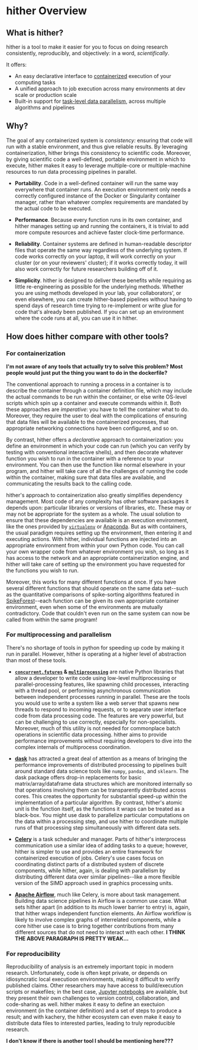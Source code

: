 # hither Overview

## What is hither?

hither is a tool to make it easier for you to focus on doing research consistently,
reproducibly, and objectively: in a word, *scientifically*.

It offers:

 - An easy declarative interface to [containerized](./containerization.md)
 execution of your computing tasks
 - A unified approach to job execution across many environments at dev scale
 or production scale
 - Built-in support for [task-level data parallelism](./parallel-computing.md),
 across multiple algorithms and pipelines

## Why?

The goal of any containerized system is *consistency:* ensuring that code will
run with a stable environment, and thus give reliable results. By leveraging
containerization, hither brings this consistency to scientific code. Moreover,
by giving scientific code a well-defined, portable environment in which to
execute, hither makes it easy to leverage multiple-core or multiple-machine
resources to run data processing pipelines in parallel.

 - **Portability**. Code in a well-defined container will run the same
 way everywhere that container runs. An execution environment only needs
 a correctly configured instance of the Docker or Singularity container
 manager, rather than whatever complex requirements are mandated by
 the actual code to be executed.

 - **Performance**. Because every function runs in its own container,
 and hither manages setting up and running the containers, it is trivial
 to add more compute resources and achieve faster clock-time performance.

 - **Reliability**. Container systems are defined in human-readable descriptor
 files that operate the same way regardless of the underlying system. If
 code works correctly on your laptop, it will work correctly on your
 cluster (or on your reviewers' cluster); if it works correctly today,
 it will also work correctly for future researchers building off of it.

 - **Simplicity**. hither is designed to deliver these benefits while
 requiring as little re-engineering as possible for the underlying methods.
 Whether you are using methods developed in your lab, your collaborators',
 or even elsewhere, you can create hither-based pipelines without having
 to spend days of research time trying to re-implement or write glue for
 code that's already been published. If you can set up an environment
 where the code runs at all, you can use it in hither.

## How does hither compare with other tools?

### For containerization

__I'm not aware of any tools that actually try to solve this problem?
Most people would just put the thing you want to do in the dockerfile?__

The conventional approach to running a process in a container is to describe the
container through a container definition file, which may include the actual
commands to be run within the container, or else write OS-level scripts which
spin up a container and execute commands within it. Both these approaches
are *imperative*: you have to tell the container what to do. Moreover, they
require the user to deal with the complications of ensuring that data files
will be available to the containerized processes, that appropriate networking
connections have been configured, and so on.

By contrast, hither offers a *declarative* approach to containerization: you
define an environment in which your code can run (which you can verify
by testing with conventional interactive shells), and then decorate whatever
function you wish to run in the container with a reference to your environment.
You can then use the function like normal elsewhere in your program, and
hither will take care of all the challenges of running the code within the
container, making sure that data files are available, and communicating the
results back to the calling code.

hither's approach to containerization also greatly simplifies dependency
management. Most code of any complexity has other software packages it
depends upon: particular libraries or versions of libraries, etc. These may
or may not be appropriate for the system as a whole. The usual solution to
ensure that these dependencies are available is an execution environment,
like the ones provided by [`virtualenv`](https://virtualenv.pypa.io/en/latest/)
or [Anaconda](https://www.anaconda.com/). But as with containers, the usual
paradigm requires setting up the environment, then entering it and
executing actions. With hither, individual functions are injected into
an appropriate environment from within your own Python code. You can call
your own wrapper code from whatever environment you wish, so long as it
has access to the network and an appropriate containerization engine,
and hither will take care of setting up the environment you have
requested for the functions you wish to run.

Moreover, this works for many different functions at once. If you have several
different functions that should operate on the same data set--such as the
quantitative comparisons of spike-sorting algorithms featured in
[SpikeForest](https://www.simonsfoundation.org/spikeforest/)--each function
can be given its own appropriate container environment, even when some of
the environments are mutually contradictory. Code that couldn't even run
on the same system can now be called from within the same program!

### For multiprocessing and parallelism

There's no shortage of tools in python for speeding up code by making it run in
parallel. However, hither is operating at a higher level of abstraction than most
of these tools. 

 - **[`concurrent.futures`](https://docs.python.org/3/library/concurrent.futures.html) &
 [`multiprocessing`](https://docs.python.org/3/library/multiprocessing.html)**
 are native Python libraries that allow a developer to write code using low-level
 multiprocessing or parallel-processing features, like spawning child processes,
 interacting with a thread pool, or performing asynchronous communication between
 independent processes running in parallel. These are the tools you would use to write
 a system like a web server that spawns new threads to respond to incoming requests,
 or to separate user interface code from data processing code. The features are very powerful,
 but can be challenging to use correctly, especially for non-specialists.
 Moreover, much of this utility is not needed for commonplace batch operations
 in scientific data processing. hither aims to provide performance improvements without
 requiring developers to dive into the complex internals of multiprocess coordination.

 - **[dask](https://dask.org/)** has attracted a great deal of attention as a means of
 bringing the performance improvements of distributed processing to pipelines built
 around standard data science tools like `numpy`, `pandas`, and `sklearn`. The dask
 package offers drop-in replacements for basic matrix/array/dataframe data structures
 which are monitored internally so that operations involving them can be
 transparently distributed across cores.
 This creates the opportunity for substantial speed-up within the implementation
 of a particular algorithm. By contrast, hither's atomic unit is the function
 itself, as the functions it wraps can be treated as a black-box. You might use
 dask to parallelize particular computations on the data within a processing step,
 and use hither to coordinate multiple runs of that processing step simultaneously
 with different data sets.

 - **[Celery](https://github.com/celery/celery)** is a task scheduler and manager.
Parts of hither's interprocess communication use a similar idea of adding
tasks to a queue; however, hither is simpler to use and provides an entire
framework for containerized execution of jobs. Celery's use cases focus on
coordinating distinct parts of a distributed system of discrete components,
while hither, again, is dealing with parallelism by distributing different data
over similar pipelines--like a more flexible version of the SIMD approach used
in graphics processing units.

 - **[Apache Airflow](https://airflow.apache.org/)**, much like Celery, is
 more about task management. Building data science pipelines in Airflow is a
 common use case. What sets hither apart (in addition to its much lower barrier
 to entry) is, again, that hither wraps independent function elements. An
 Airflow workflow is likely to involve complex graphs of interrelated components,
 while a core hither use case is to bring together contributions from many
 different sources that do not need to interact with each other.
 __I THINK THE ABOVE PARAGRAPH IS PRETTY WEAK...__

### For reproducibility

Reproducibility of analysis is an extremely important topic in modern research.
Unfortunately, code is often kept private, or depends on idiosyncratic local
executioon environments, making it difficult to verify published claims. Other
researchers may have access to build/execution scripts or makefiles; in the
best case, [Jupyter notebooks](https://jupyter.org/)
are available, but they present their own challenges to version control,
collaboration, and code-sharing as well. hither makes it easy to define an
exectuion environment (in the container definition) and a set of steps to produce
a result; and with kachery, the hither ecosystem can even make it easy to
distribute data files to interested parties, leading to truly reproducible
research.


__I don't know if there is another tool I should be mentioning here???__


